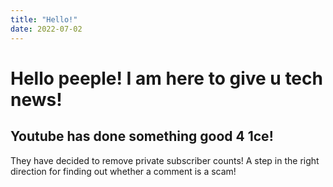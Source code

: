 ```yaml
---
title: "Hello!"
date: 2022-07-02
---
```


# Hello peeple! I am here to give u tech news!
## Youtube has done something good 4  1ce!
They have decided to remove private subscriber counts! A step in the right direction for finding out whether a comment is a scam!
